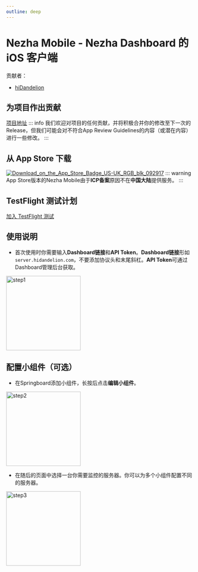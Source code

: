 ```yaml
---
outline: deep
---
```


# Nezha Mobile - Nezha Dashboard 的 iOS 客户端
贡献者：
+ [hiDandelion](https://github.com/hiDandelion)

## 为项目作出贡献
[项目地址](https://github.com/hiDandelion/Nezha-Mobile)
::: info
我们欢迎对项目的任何贡献，并将积极合并你的修改至下一次的Release，但我们可能会对不符合App Review Guidelines的内容（或潜在内容）进行一些修改。
:::

## 从 App Store 下载
[![Download_on_the_App_Store_Badge_US-UK_RGB_blk_092917](/images/case6/Download_on_the_App_Store_Badge_CNSC_RGB_blk_092917.svg)](https://apps.apple.com/us/app/nezha-mobile/id6596729064)
::: warning
App Store版本的Nezha Mobile由于**ICP备案**原因不在**中国大陆**提供服务。
:::

## TestFlight 测试计划
[加入 TestFlight 测试](https://testflight.apple.com/join/C6vTc2dN)

## 使用说明
+ 首次使用时你需要输入**Dashboard链接**和**API Token**。**Dashboard链接**形如`server.hidandelion.com`，不要添加协议头和末尾斜杠。**API Token**可通过Dashboard管理后台获取。
<img src="/images/case6/1.png" alt="step1" width="200"/>

## 配置小组件（可选）
+ 在Springboard添加小组件，长按后点击**编辑小组件**。
<img src="/images/case6/2.png" alt="step2" width="200"/>

+ 在随后的页面中选择一台你需要监控的服务器。你可以为多个小组件配置不同的服务器。
<img src="/images/case6/3.png" alt="step3" width="200"/>
